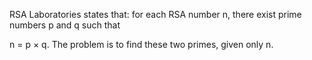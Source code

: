 RSA Laboratories states that: for each RSA number n, there exist prime numbers p and q such that

n = p × q. The problem is to find these two primes, given only n.
